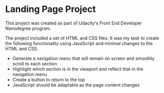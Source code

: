 # Landing Page Project

This project was created as part of Udacity's Front End Developer Nanodegree program.

The project included a set of HTML and CSS files. It was my task to create the following functionality using JavaScript and minimal changes to the HTML and CSS.

<ul>
  <li>Generate a navigation menu that will remain on screen and smoothly scroll to each section</li>
  <li>Highlight which section is in the viewport and reflect that in the navigation menu</li>
  <li>Create a button to return to the top</li>
  <li>JavaScript should be adaptable as the page content changes</li>
</ul>

